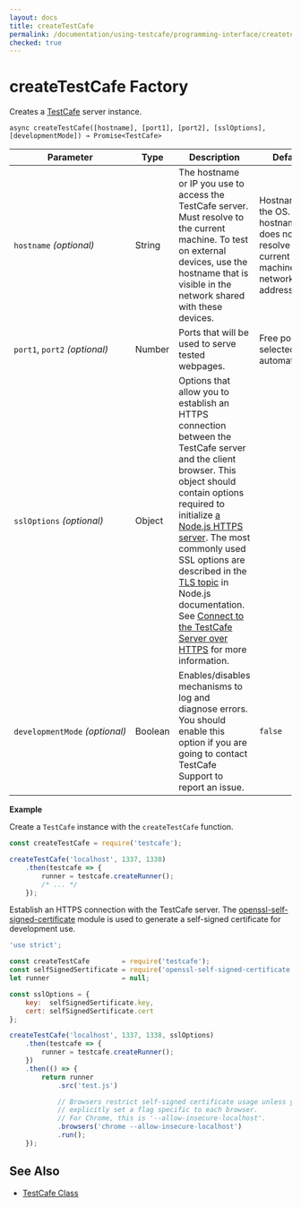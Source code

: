 ```yaml
---
layout: docs
title: createTestCafe
permalink: /documentation/using-testcafe/programming-interface/createtestcafe.html
checked: true
---
```

# createTestCafe Factory

Creates a [TestCafe](testcafe.md) server instance.

```text
async createTestCafe([hostname], [port1], [port2], [sslOptions], [developmentMode]) → Promise<TestCafe>
```

Parameter                     | Type   | Description                                                                                                                                                                                                  | Default
----------------------------- | ------ | ------------------------------------------------------------------------------------------------------------------------------------------------------------------------------------------------------------ | -------
`hostname`&#160;*(optional)*       | String | The hostname or IP you use to access the TestCafe server. Must resolve to the current machine. To test on external devices, use the hostname that is visible in the network shared with these devices. | Hostname of the OS. If the hostname does not resolve to the current machine - its network IP address.
`port1`, `port2`&#160;*(optional)* | Number | Ports that will be used to serve tested webpages.                                                                                                                                                            | Free ports selected automatically.
`sslOptions`&#160;*(optional)*     | Object | Options that allow you to establish an HTTPS connection between the TestCafe server and the client browser. This object should contain options required to initialize [a Node.js HTTPS server](https://nodejs.org/api/https.html#https_https_createserver_options_requestlistener). The most commonly used SSL options are described in the [TLS topic](https://nodejs.org/api/tls.html#tls_tls_createsecurecontext_options) in Node.js documentation. See [Connect to the TestCafe Server over HTTPS](../common-concepts/connect-to-the-testcafe-server-over-https.md) for more information.
`developmentMode`&#160;*(optional)* | Boolean | Enables/disables mechanisms to log and diagnose errors. You should enable this option if you are going to contact TestCafe Support to report an issue. | `false`

**Example**

Create a `TestCafe` instance with the `createTestCafe` function.

```js
const createTestCafe = require('testcafe');

createTestCafe('localhost', 1337, 1338)
    .then(testcafe => {
        runner = testcafe.createRunner();
        /* ... */
    });
```

Establish an HTTPS connection with the TestCafe server. The [openssl-self-signed-certificate](https://www.npmjs.com/package/openssl-self-signed-certificate) module is used to generate a self-signed certificate for development use.

```js
'use strict';

const createTestCafe        = require('testcafe');
const selfSignedSertificate = require('openssl-self-signed-certificate');
let runner                  = null;

const sslOptions = {
    key:  selfSignedSertificate.key,
    cert: selfSignedSertificate.cert
};

createTestCafe('localhost', 1337, 1338, sslOptions)
    .then(testcafe => {
        runner = testcafe.createRunner();
    })
    .then(() => {
        return runner
            .src('test.js')

            // Browsers restrict self-signed certificate usage unless you
            // explicitly set a flag specific to each browser.
            // For Chrome, this is '--allow-insecure-localhost'.
            .browsers('chrome --allow-insecure-localhost')
            .run();
    });
```

## See Also

* [TestCafe Class](testcafe.md)
